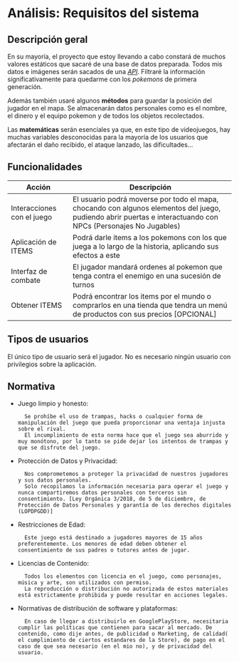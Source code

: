 # Análisis: Requisitos del sistema

## Descripción geral

En su mayoría, el proyecto que estoy llevando a cabo constará de muchos valores estáticos que sacaré de una base de datos preparada. Todos mis datos e imágenes serán sacados de una [*API*](https://pokeapi.co/api/v2/pokedex/2/). Filtraré la información significativamente para quedarme con los *pokemons* de primera generación.

Además también usaré algunos **métodos** para guardar la posición del jugador en el mapa. Se almacenarán datos personales como es el nombre, el dinero y el equipo pokemon y de todos los objetos recolectados.

Las **matemáticas** serán esenciales ya que, en este tipo de videojuegos, hay muchas variables desconocidas para la mayoría de los usuarios que afectarán el daño recibido, el ataque lanzado, las dificultades...

## Funcionalidades

| Acción          | Descripción                     |
|-----------------|---------------------------------|
| Interacciones con el juego | El usuario podrá moverse por todo el mapa, chocando con algunos elementos del juego, pudiendo abrir puertas e interactuando con NPCs (Personajes No Jugables) |
| Aplicación de ITEMS | Podrá darle items a los pokemons con los que juega a lo largo de la historia, aplicando sus efectos a este |
| Interfaz de combate | El jugador mandará ordenes al pokemon que tenga contra el enemigo en una sucesión de turnos |
| Obtener ITEMS | Podrá encontrar los items por el mundo o comprarlos en una tienda que tendra un menú de productos con sus precios [OPCIONAL] |

## Tipos de usuarios

El único tipo de usuario será el jugador. No es necesario ningún usuario con privilegios sobre la aplicación.

## Normativa

- Juego limpio y honesto:

        Se prohíbe el uso de trampas, hacks o cualquier forma de manipulación del juego que pueda proporcionar una ventaja injusta sobre el rival.
        El incumplimiento de esta norma hace que el juego sea aburrido y muy monótono, por lo tanto se pide dejar los intentos de trampas y que se disfrute del juego.

- Protección de Datos y Privacidad:

        Nos comprometemos a proteger la privacidad de nuestros jugadores y sus datos personales.
        Solo recopilamos la información necesaria para operar el juego y nunca compartiremos datos personales con terceros sin consentimiento. [Ley Orgánica 3/2018, de 5 de diciembre, de Protección de Datos Personales y garantía de los derechos digitales (LOPDPGDD)]

- Restricciones de Edad:

        Este juego está destinado a jugadores mayores de 15 años preferentemente. Los menores de edad deben obtener el consentimiento de sus padres o tutores antes de jugar.

- Licencias de Contenido:

        Todos los elementos con licencia en el juego, como personajes, música y arte, son utilizados con permiso.
        La reproducción o distribución no autorizada de estos materiales está estrictamente prohibida y puede resultar en acciones legales.

- Normativas de distribución de software y plataformas:

        En caso de llegar a distribuirlo en GooglePlayStore, necesitaria cumplir las políticas que contienen para sacar al mercado. De contenido, como dije antes, de publicidad o Marketing, de calidad( el cumplimiento de ciertos estandares de la Store), de pago en el caso de que sea necesario (en el mio no), y de privacidad del usuario.